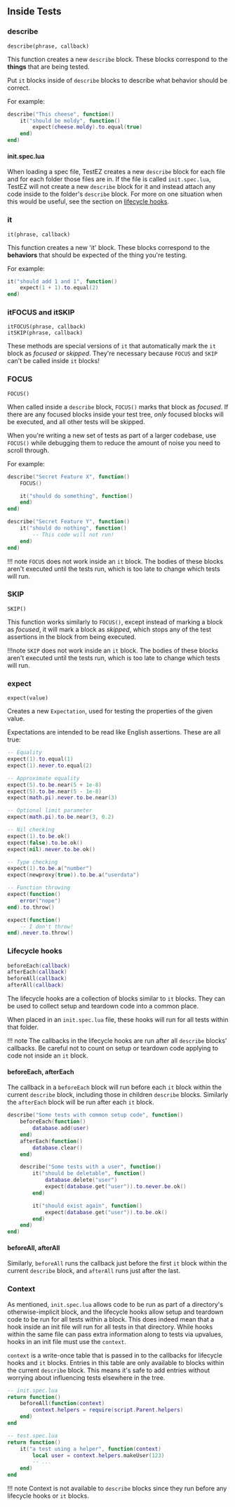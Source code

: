 ## Inside Tests

### describe
```
describe(phrase, callback)
```

This function creates a new `describe` block. These blocks correspond to the **things** that are being tested.

Put `it` blocks inside of `describe` blocks to describe what behavior should be correct.

For example:

```lua
describe("This cheese", function()
	it("should be moldy", function()
		expect(cheese.moldy).to.equal(true)
	end)
end)
```

#### init.spec.lua

When loading a spec file, TestEZ creates a new `describe` block for each file
and for each folder those files are in. If the file is called `init.spec.lua`,
TestEZ will not create a new `describe` block for it and instead attach any code
inside to the folder's `describe` block. For more on one situation when this
would be useful, see the section on [lifecycle hooks](#lifecycle-hooks).

### it
```
it(phrase, callback)
```

This function creates a new 'it' block. These blocks correspond to the **behaviors** that should be expected of the thing you're testing.

For example:

```lua
it("should add 1 and 1", function()
	expect(1 + 1).to.equal(2)
end)
```

### itFOCUS and itSKIP
```
itFOCUS(phrase, callback)
itSKIP(phrase, callback)
```

These methods are special versions of `it` that automatically mark the `it` block as *focused* or *skipped*. They're necessary because `FOCUS` and `SKIP` can't be called inside `it` blocks!

### FOCUS
```
FOCUS()
```

When called inside a `describe` block, `FOCUS()` marks that block as *focused*. If there are any focused blocks inside your test tree, *only* focused blocks will be executed, and all other tests will be skipped.

When you're writing a new set of tests as part of a larger codebase, use `FOCUS()` while debugging them to reduce the amount of noise you need to scroll through.

For example:

```lua
describe("Secret Feature X", function()
	FOCUS()

	it("should do something", function()
	end)
end)

describe("Secret Feature Y", function()
	it("should do nothing", function()
		-- This code will not run!
	end)
end)
```

!!! note
	`FOCUS` does not work inside an `it` block. The bodies of these blocks aren't executed until the tests run, which is too late to change which tests will run.

### SKIP
```
SKIP()
```

This function works similarly to `FOCUS()`, except instead of marking a block as *focused*, it will mark a block as *skipped*, which stops any of the test assertions in the block from being executed.

!!!note
	`SKIP` does not work inside an `it` block. The bodies of these blocks aren't executed until the tests run, which is too late to change which tests will run.

### expect
```
expect(value)
```

Creates a new `Expectation`, used for testing the properties of the given value.

Expectations are intended to be read like English assertions. These are all true:

```lua
-- Equality
expect(1).to.equal(1)
expect(1).never.to.equal(2)

-- Approximate equality
expect(5).to.be.near(5 + 1e-8)
expect(5).to.be.near(5 - 1e-8)
expect(math.pi).never.to.be.near(3)

-- Optional limit parameter
expect(math.pi).to.be.near(3, 0.2)

-- Nil checking
expect(1).to.be.ok()
expect(false).to.be.ok()
expect(nil).never.to.be.ok()

-- Type checking
expect(1).to.be.a("number")
expect(newproxy(true)).to.be.a("userdata")

-- Function throwing
expect(function()
	error("nope")
end).to.throw()

expect(function()
	-- I don't throw!
end).never.to.throw()
```

### Lifecycle hooks
```lua
beforeEach(callback)
afterEach(callback)
beforeAll(callback)
afterAll(callback)
```

The lifecycle hooks are a collection of blocks similar to `it` blocks. They
can be used to collect setup and teardown code into a common place.

When placed in an `init.spec.lua` file, these hooks will run for all tests
within that folder.

!!! note
	The callbacks in the lifecycle hooks are run after all `describe` blocks'
	callbacks. Be careful not to count on setup or teardown code applying to
	code not inside an `it` block.

#### beforeEach, afterEach

The callback in a `beforeEach` block will run before each `it` block within the
current `describe` block, including those in children `describe` blocks.
Similarly the `afterEach` block will be run after each `it` block.

```lua
describe("Some tests with common setup code", function()
	beforeEach(function()
		database.add(user)
	end)
	afterEach(function()
		database.clear()
	end)

	describe("Some tests with a user", function()
		it("should be deletable", function()
			database.delete("user")
			expect(database.get("user")).to.never.be.ok()
		end)

		it("should exist again", function()
			expect(database.get("user")).to.be.ok()
		end)
	end)
end)
```

#### beforeAll, afterAll

Similarly, `beforeAll` runs the callback just before the first `it` block within
the current `describe` block, and `afterAll` runs just after the last.

### Context

As mentioned, `init.spec.lua` allows code to be run as part of a directory's
otherwise-implicit block, and the lifecycle hooks allow setup and teardown code
to be run for all tests within a block. This does indeed mean that a hook inside
an init file will run for all tests in that directory. While hooks within the
same file can pass extra information along to tests via upvalues, hooks in an
init file must use the `context`.

`context` is a write-once table that is passed in to the callbacks for lifecycle
hooks and `it` blocks. Entries in this table are only available to blocks within
the current `describe` block. This means it's safe to add entries without
worrying about influencing tests elsewhere in the tree.

```lua
-- init.spec.lua
return function()
	beforeAll(function(context)
		context.helpers = require(script.Parent.helpers)
	end)
end

-- test.spec.lua
return function()
	it("a test using a helper", function(context)
		local user = context.helpers.makeUser(123)
		-- ...
	end)
end
```

!!! note
	Context is not available to `describe` blocks since they run before any
	lifecycle hooks or `it` blocks.
